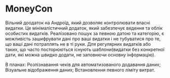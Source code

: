 # MoneyCon
Вільний доодаток на Андроїд, який дозволяє контролювати власні видатки.
Це мінімалістичний додаток, який забезпечує ведення та облік особистих видатків.
Реалізовано пошук за певною датою та категорію, є можливість зашифрувати дані про ваші видатки і не тубуватися про те,
що ваші дані потраплять не в ті руки. Для регулярних видатків або таких, що часто посторюються існують шаблони(видатки
без конкретної дати, які можна швидко додати, не заповнючи основну інформацію).

В планах:
Розпізнавання чеків для автоматизованого додавання даних;
Візуальне відображення даних;
Встановлення певного ліміту витрат.
